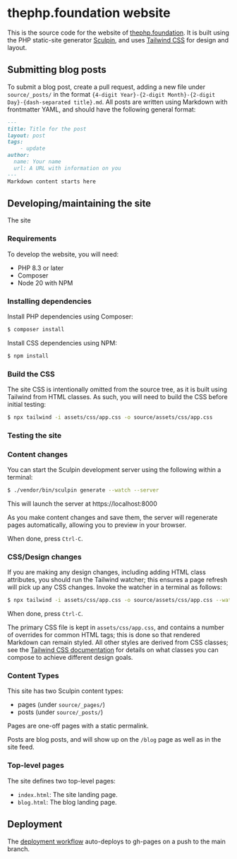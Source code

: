 # thephp.foundation website

This is the source code for the website of [thephp.foundation](https://thephp.foundation).
It is built using the PHP static-site generator [Sculpin](https://sculpin.io), and uses [Tailwind CSS](https://tailwindcss.com) for design and layout.

## Submitting blog posts

To submit a blog post, create a pull request, adding a new file under `source/_posts/` in the format `{4-digit Year}-{2-digit Month}-{2-digit Day}-{dash-separated title}.md`.
All posts are written using Markdown with frontmatter YAML, and should have the following general format:

```markdown
---
title: Title for the post
layout: post
tags:
    - update
author:
  name: Your name
  url: A URL with information on you
---
Markdown content starts here
```

## Developing/maintaining the site

The site

### Requirements

To develop the website, you will need:

- PHP 8.3 or later
- Composer
- Node 20 with NPM

### Installing dependencies

Install PHP dependencies using Composer:

```bash
$ composer install
```

Install CSS dependencies using NPM:

```bash
$ npm install
```

### Build the CSS

The site CSS is intentionally omitted from the source tree, as it is built using Tailwind from HTML classes.
As such, you will need to build the CSS before initial testing:

```bash
$ npx tailwind -i assets/css/app.css -o source/assets/css/app.css
```

### Testing the site

### Content changes

You can start the Sculpin development server using the following within a terminal:

```bash
$ ./vendor/bin/sculpin generate --watch --server
```

This will launch the server at https://localhost:8000

As you make content changes and save them, the server will regenerate pages automatically, allowing you to preview in your browser.

When done, press `Ctrl-C`.

### CSS/Design changes

If you are making any design changes, including adding HTML class attributes, you should run the Tailwind watcher; this ensures a page refresh will pick up any CSS changes.
Invoke the watcher in a terminal as follows:

```bash
$ npx tailwind -i assets/css/app.css -o source/assets/css/app.css --watch
```

When done, press `Ctrl-C`.

The primary CSS file is kept in `assets/css/app.css`, and contains a number of overrides for common HTML tags; this is done so that rendered Markdown can remain styled.
All other styles are derived from CSS classes; see the [Tailwind CSS documentation](https://tailwindcss.com/docs/installation) for details on what classes you can compose to achieve different design goals.

### Content Types

This site has two Sculpin content types:

- pages (under `source/_pages/`)
- posts (under `source/_posts/`)

Pages are one-off pages with a static permalink.

Posts are blog posts, and will show up on the `/blog` page as well as in the site feed.

### Top-level pages

The site defines two top-level pages:

- `index.html`: The site landing page.
- `blog.html`: The blog landing page.

## Deployment

The [deployment workflow](.github/workflows/deploy-site.yml) auto-deploys to gh-pages on a push to the main branch.

